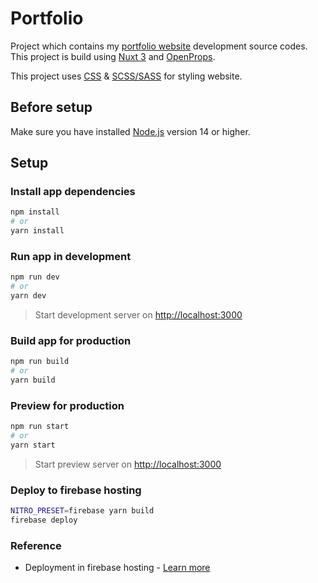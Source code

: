 # Portfolio

Project which contains my [portfolio website](https://binodnepali.me/) development source codes. This project is build using [Nuxt 3](https://v3.nuxtjs.org/) and [OpenProps](https://open-props.style/).

This project uses [CSS](https://developer.mozilla.org/en-US/docs/Web/CSS) & [SCSS/SASS](https://sass-lang.com/) for styling website.

## Before setup

Make sure you have installed [Node.js](https://nodejs.org/en/) version 14 or higher.

## Setup

### Install app dependencies

```bash
npm install
# or
yarn install
```

### Run app in development

```bash
npm run dev
# or
yarn dev
```

> Start development server on <http://localhost:3000>

### Build app for production

```bash
npm run build
# or
yarn build
```

### Preview for production

```bash
npm run start
# or
yarn start
```

> Start preview server on <http://localhost:3000>

### Deploy to firebase hosting

```bash
NITRO_PRESET=firebase yarn build
firebase deploy
```

### Reference

* Deployment in firebase hosting - [Learn more](https://v3.nuxtjs.org/docs/deployment/firebase)
